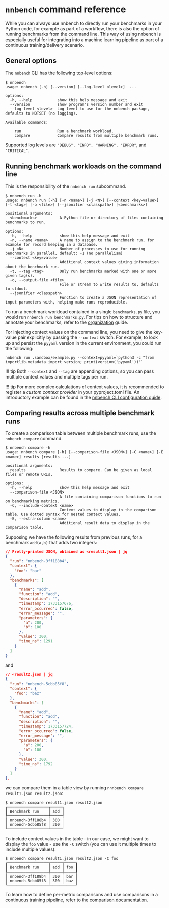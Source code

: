 # `nnbench` command reference

While you can always use nnbench to directly run your benchmarks in your Python code, for example as part of a workflow, there is also the option of running benchmarks from the command line.
This way of using nnbench is especially useful for integrating into a machine learning pipeline as part of a continuous training/delivery scenario.

## General options

The `nnbench` CLI has the following top-level options:

```commandline
$ nnbench
usage: nnbench [-h] [--version] [--log-level <level>]  ...

options:
  -h, --help           show this help message and exit
  --version            show program's version number and exit
  --log-level <level>  Log level to use for the nnbench package, defaults to NOTSET (no logging).

Available commands:
  
    run                Run a benchmark workload.
    compare            Compare results from multiple benchmark runs.
```

Supported log levels are `"DEBUG", "INFO", "WARNING", "ERROR"`, and `"CRITICAL"`.

## Running benchmark workloads on the command line

This is the responsibility of the `nnbench run` subcommand.

```commandline
$ nnbench run -h                                                                         
usage: nnbench run [-h] [-n <name>] [-j <N>] [--context <key=value>] [-t <tag>] [-o <file>] [--jsonifier <classpath>] [<benchmarks>]

positional arguments:
  <benchmarks>          A Python file or directory of files containing benchmarks to run.

options:
  -h, --help            show this help message and exit
  -n, --name <name>     A name to assign to the benchmark run, for example for record keeping in a database.
  -j <N>                Number of processes to use for running benchmarks in parallel, default: -1 (no parallelism)
  --context <key=value>
                        Additional context values giving information about the benchmark run.
  -t, --tag <tag>       Only run benchmarks marked with one or more given tag(s).
  -o, --output-file <file>
                        File or stream to write results to, defaults to stdout.
  --jsonifier <classpath>
                        Function to create a JSON representation of input parameters with, helping make runs reproducible.
```

To run a benchmark workload contained in a single `benchmarks.py` file, you would run `nnbench run benchmarks.py`.
For tips on how to structure and annotate your benchmarks, refer to the [organization](../guides/organization.md) guide.

For injecting context values on the command line, you need to give the key-value pair explicitly by passing the `--context` switch.
For example, to look up and persist the `pyyaml` version in the current environment, you could run the following:

```commandline
nnbench run .sandbox/example.py --context=pyyaml=`python3 -c "from importlib.metadata import version; print(version('pyyaml'))"`
```

!!! tip
    Both `--context` and `--tag` are appending options, so you can pass multiple context values and multiple tags per run.

!!! tip
    For more complex calculations of context values, it is recommended to register a *custom context provider* in your pyproject.toml file.
    An introductory example can be found in the [nnbench CLI configuration guide](pyproject.md).

## Comparing results across multiple benchmark runs

To create a comparison table between multiple benchmark runs, use the `nnbench compare` command.

```commandline
$ nnbench compare -h
usage: nnbench compare [-h] [--comparison-file <JSON>] [-C <name>] [-E <name>] results [results ...]

positional arguments:
  results               Results to compare. Can be given as local files or remote URIs.

options:
  -h, --help            show this help message and exit
  --comparison-file <JSON>
                        A file containing comparison functions to run on benchmarking metrics.
  -C, --include-context <name>
                        Context values to display in the comparison table. Use dotted syntax for nested context values.
  -E, --extra-column <name>
                        Additional result data to display in the comparison table.
```

Supposing we have the following results from previous runs, for a benchmark `add(a,b)` that adds two integers:

```json
// Pretty-printed JSON, obtained as <result1.json | jq
{
  "run": "nnbench-3ff188b4",
  "context": {
    "foo": "bar"
  },
  "benchmarks": [
    {
      "name": "add",
      "function": "add",
      "description": "",
      "timestamp": 1733157676,
      "error_occurred": false,
      "error_message": "",
      "parameters": {
        "a": 200,
        "b": 100
      },
      "value": 300,
      "time_ns": 1291
    }
  ]
}
```

and

```json
// <result2.json | jq
{
  "run": "nnbench-5cbb85f8",
  "context": {
    "foo": "baz"
  },
  "benchmarks": [
    {
      "name": "add",
      "function": "add",
      "description": "",
      "timestamp": 1733157724,
      "error_occurred": false,
      "error_message": "",
      "parameters": {
        "a": 200,
        "b": 100
      },
      "value": 300,
      "time_ns": 1792
    }
  ]
},
```

we can compare them in a table view by running `nnnbench compare result1.json result2.json`:

```commandline
$ nnbench compare result1.json result2.json
┏━━━━━━━━━━━━━━━━━━┳━━━━━┓
┃ Benchmark run    ┃ add ┃
┡━━━━━━━━━━━━━━━━━━╇━━━━━┩
│ nnbench-3ff188b4 │ 300 │
│ nnbench-5cbb85f8 │ 300 │
└──────────────────┴─────┘
```

To include context values in the table - in our case, we might want to display the `foo` value - use the `-C` switch (you can use it multiple times to include multiple values):

```commandline
$ nnbench compare result1.json result2.json -C foo
┏━━━━━━━━━━━━━━━━━━┳━━━━━┳━━━━━┓
┃ Benchmark run    ┃ add ┃ foo ┃
┡━━━━━━━━━━━━━━━━━━╇━━━━━╇━━━━━┩
│ nnbench-3ff188b4 │ 300 │ bar │
│ nnbench-5cbb85f8 │ 300 │ baz │
└──────────────────┴─────┴─────┘
```

To learn how to define per-metric comparisons and use comparisons in a continuous training pipeline, refer to the [comparison documentation](comparisons.md).
